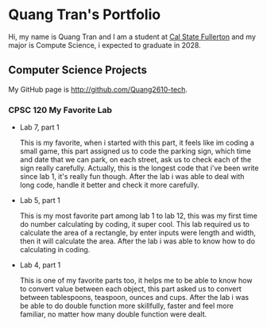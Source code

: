 # Quang Tran's Portfolio

Hi, my name is Quang Tran and I am a student at [Cal State Fullerton](http://www.fullerton.edu/) and my major is Compute Science, i expected to graduate in 2028.

## Computer Science Projects

My GitHub page is http://github.com/Quang2610-tech.

### CPSC 120 My Favorite Lab

* Lab 7, part 1

    This is my favorite, when i started with this part, it feels like im coding a small game, this part assigned us to code the parking sign, which time and date that we can park, on each street, ask us to check each of the sign really carefully. Actually, this is the longest code that i've been write since lab 1, it's really fun though. After the lab i was able to deal with long code, handle it better and check it more carefully.

* Lab 5, part 1

  This is my most favorite part among lab 1 to lab 12, this was my first time do number calculating by coding, it super cool. This lab required us to calculate the area of a rectangle, by enter inputs were length and width, then it will calculate the area. After the lab i was able to know how to do calculating in coding.

* Lab 4, part 1

  This is one of my favorite parts too, it helps me to be able to know how to convert value between each object, this part asked us to convert between tablespoons, teaspoon, ounces and cups. After the lab i was be able to do double function more skillfully, faster and feel more familiar, no matter how many double function were dealt.
